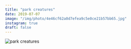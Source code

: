```yaml
---
title: "park creatures"
date: 2019-07-07
image: "/img/photo/4e46cf62a0d7efea9c5e0ce21b57bb65.jpg"
instagram: true
draft: false
---
```


![park creatures](/img/photo/4e46cf62a0d7efea9c5e0ce21b57bb65.jpg)
